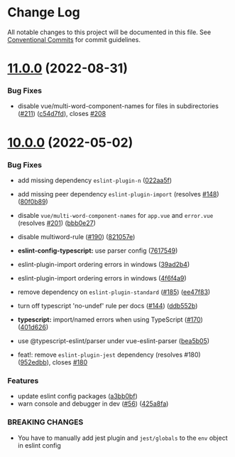 # Change Log

All notable changes to this project will be documented in this file.
See [Conventional Commits](https://conventionalcommits.org) for commit guidelines.

# [11.0.0](https://github.com/nuxt/eslint-config/compare/v10.0.0...v11.0.0) (2022-08-31)


### Bug Fixes

* disable vue/multi-word-component-names for files in subdirectories ([#211](https://github.com/nuxt/eslint-config/issues/211)) ([c54d7fd](https://github.com/nuxt/eslint-config/commit/c54d7fd648e39b139cd63ff5f96f63bd40ac4981)), closes [#208](https://github.com/nuxt/eslint-config/issues/208)





# [10.0.0](https://github.com/nuxt/eslint-config/compare/v1.0.1...v10.0.0) (2022-05-02)


### Bug Fixes

* add missing dependency `eslint-plugin-n` ([022aa5f](https://github.com/nuxt/eslint-config/commit/022aa5f69c260242db89d9b4b08ed80de74b2928))
* add missing peer dependency `eslint-plugin-import` (resolves [#148](https://github.com/nuxt/eslint-config/issues/148)) ([80f0b89](https://github.com/nuxt/eslint-config/commit/80f0b89f6de7f5723c117d4a5554fae2bf7f9606))
* disable `vue/multi-word-component-names` for `app.vue` and `error.vue` (resolves [#201](https://github.com/nuxt/eslint-config/issues/201)) ([bbb0e27](https://github.com/nuxt/eslint-config/commit/bbb0e27b5d1b5a7f995f0a352baa5fce88669dc5))
* disable multiword-rule ([#190](https://github.com/nuxt/eslint-config/issues/190)) ([821057e](https://github.com/nuxt/eslint-config/commit/821057e36dab67caf8052a4282df42ea25e61f3a))
* **eslint-config-typescript:** use parser config ([7617549](https://github.com/nuxt/eslint-config/commit/7617549147d16018ed46a073bffff920b89e1bfb))
* eslint-plugin-import ordering errors in windows ([39ad2b4](https://github.com/nuxt/eslint-config/commit/39ad2b46da470198f71ba111ee23d9b037a49a75))
* eslint-plugin-import ordering errors in windows ([4f6f4a9](https://github.com/nuxt/eslint-config/commit/4f6f4a9566149e438bfdf9046f82151e050d7ce7))
* remove dependency on `eslint-plugin-standard` ([#185](https://github.com/nuxt/eslint-config/issues/185)) ([ee47f83](https://github.com/nuxt/eslint-config/commit/ee47f83e45497354c7002c30a2374a7941bc7ee8))
* turn off typescript 'no-undef' rule per docs ([#144](https://github.com/nuxt/eslint-config/issues/144)) ([ddb552b](https://github.com/nuxt/eslint-config/commit/ddb552bb76b4f379f9f23827ccdf8708be12ad27))
* **typescript:** import/named errors when using TypeScript ([#170](https://github.com/nuxt/eslint-config/issues/170)) ([401d626](https://github.com/nuxt/eslint-config/commit/401d6262eed320465b3fb3eb8a0067fc8bf935b3))
* use @typescript-eslint/parser under vue-eslint-parser ([bea5b05](https://github.com/nuxt/eslint-config/commit/bea5b052e322d8c59bdef96d90300d3dda28ed9c))


* feat!: remove `eslint-plugin-jest` dependency (resolves #180) ([952edbb](https://github.com/nuxt/eslint-config/commit/952edbba907501933b71e725d6a668b2870a7d9b)), closes [#180](https://github.com/nuxt/eslint-config/issues/180)


### Features

* update eslint config packages ([a3bb0bf](https://github.com/nuxt/eslint-config/commit/a3bb0bfb923f18fd11447e048a29d11f29a3aa75))
* warn console and debugger in dev ([#56](https://github.com/nuxt/eslint-config/issues/56)) ([425a8fa](https://github.com/nuxt/eslint-config/commit/425a8fa4e19d62455a0e37b6cbfc232c96c1a381))


### BREAKING CHANGES

* You have to manually add jest plugin and `jest/globals` to the `env` object in eslint config
